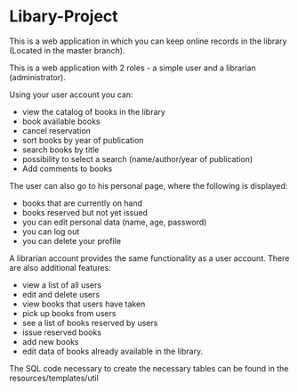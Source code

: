 # Libary-Project
This is a web application in which you can keep online records in the library (Located in the master branch).

This is a web application with 2 roles - a simple user and a librarian (administrator).

Using your user account you can:
- view the catalog of books in the library
- book available books
- cancel reservation
- sort books by year of publication
- search books by title
- possibility to select a search (name/author/year of publication)
- Add comments to books
  
The user can also go to his personal page, where the following is displayed:
- books that are currently on hand
- books reserved but not yet issued
- you can edit personal data (name, age, password)
- you can log out
- you can delete your profile

A librarian account provides the same functionality as a user account.
There are also additional features:
- view a list of all users
- edit and delete users
- view books that users have taken
- pick up books from users
- see a list of books reserved by users
- issue reserved books
- add new books
- edit data of books already available in the library.

The SQL code necessary to create the necessary tables can be found in the resources/templates/util
